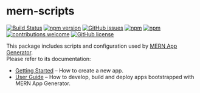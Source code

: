 # mern-scripts

[![Build Status](https://travis-ci.org/shahzaibkhalid/mern-scripts.svg?branch=master)](https://travis-ci.org/shahzaibkhalid/mern-scripts)
[![npm version](https://badge.fury.io/js/mern-scripts.svg)](https://www.npmjs.com/package/mern-scriptss)
[![GitHub issues](https://img.shields.io/github/issues/shahzaibkhalid/mern-scripts.svg)](https://github.com/shahzaibkhalid/mern-scripts/issues)
[![npm](https://img.shields.io/npm/dm/mern-scripts.svg)](https://www.npmjs.com/package/mern-scripts)
[![npm](https://img.shields.io/npm/dt/mern-scripts.svg)](https://www.npmjs.com/package/mern-scripts)
[![contributions welcome](https://img.shields.io/badge/contributions-welcome-brightgreen.svg?style=flat)](mailto:me@shahzaibkhalid.com)
[![GitHub license](https://img.shields.io/github/license/shahzaibkhalid/mern-scripts.svg)](https://github.com/shahzaibkhalid/mern-scripts/blob/master/LICENSE)

This package includes scripts and configuration used by [MERN App Generator](https://github.com/shahzaibkhalid/mern-app-generator).<br>
Please refer to its documentation:

* [Getting Started](https://github.com/shahzaibkhalid/mern-app-generator/blob/master/README.md#getting-started) – How to create a new app.
* [User Guide](https://github.com/shahzaibkhalid/mern-app-generator/blob/master/README.md) – How to develop, build and deploy apps bootstrapped with MERN App Generator.